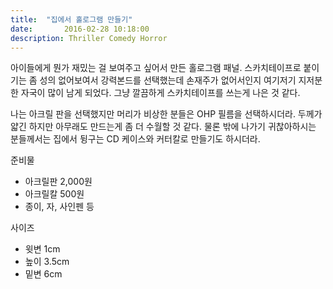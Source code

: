 ```yaml
---
title:  "집에서 홀로그램 만들기"
date:		2016-02-28 10:18:00
description: Thriller Comedy Horror
---
```


아이들에게 뭔가 재밌는 걸 보여주고 싶어서 만든 홀로그램 패널. 스카치테이프로 붙이기는 좀 성의 없어보여서 강력본드를 선택했는데 손재주가 없어서인지 여기저기 지저분한 자국이 많이 남게 되었다. 그냥 깔끔하게 스카치테이프를 쓰는게 나은 것 같다. 

나는 아크릴 판을 선택했지만 머리가 비상한 분들은 OHP 필름을 선택하시더라. 두께가 얇긴 하지만 아무래도 만드는게 좀 더 수월할 것 같다. 물론 밖에 나가기 귀찮아하시는 분들께서는 집에서 뒹구는 CD 케이스와 커터칼로 만들기도 하시더라.

준비물

* 아크릴판 2,000원
* 아크릴칼 500원
* 종이, 자, 사인펜 등

사이즈

* 윗변 1cm
* 높이 3.5cm
* 밑변 6cm
